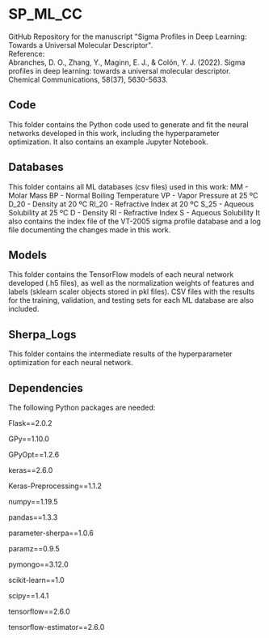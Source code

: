 # SP_ML_CC
GitHub Repository for the manuscript "Sigma Profiles in Deep Learning: Towards a Universal Molecular Descriptor". <br />
Reference: <br />
Abranches, D. O., Zhang, Y., Maginn, E. J., & Colón, Y. J. (2022). Sigma profiles in deep learning: towards a universal molecular descriptor. Chemical Communications, 58(37), 5630-5633.

## Code
This folder contains the Python code used to generate and fit the neural networks developed in this work, including the hyperparameter optimization. It also contains an example Jupyter Notebook.

## Databases
This folder contains all ML databases (csv files) used in this work:
  MM - Molar Mass
  BP - Normal Boiling Temperature
  VP - Vapor Pressure at 25 ºC
  D_20 - Density at 20 ºC
  RI_20 - Refractive Index at 20 ºC
  S_25 - Aqueous Solubility at 25 ºC
  D - Density
  RI - Refractive Index
  S - Aqueous Solubility
It also contains the index file of the VT-2005 sigma profile database and a log file documenting the changes made in this work.

## Models
This folder contains the TensorFlow models of each neural network developed (.h5 files), as well as the normalization weights of features and labels (sklearn scaler objects stored in pkl files). CSV files with the results for the training, validation, and testing sets for each ML database are also included.

## Sherpa_Logs
This folder contains the intermediate results of the hyperparameter optimization for each neural network.

## Dependencies
The following Python packages are needed:

  Flask==2.0.2
  
  GPy==1.10.0
  
  GPyOpt==1.2.6
  
  keras==2.6.0
  
  Keras-Preprocessing==1.1.2
  
  numpy==1.19.5
  
  pandas==1.3.3
  
  parameter-sherpa==1.0.6
  
  paramz==0.9.5
  
  pymongo==3.12.0
  
  scikit-learn==1.0
  
  scipy==1.4.1
  
  tensorflow==2.6.0
  
  tensorflow-estimator==2.6.0
  
